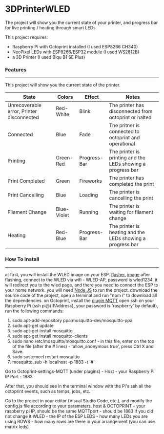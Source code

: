 # 3DPrinterWLED

The project will show you the current state of your printer, and progress bar for live printing / heating through smart LEDs 

This project requires:
- Raspberry Pi with Octoprint installed (I used ESP8266 CH340)
- NeoPixel LEDs with ESP8266/ESP32 module (I used WS2812B)
- a 3D Printer (I used Biqu B1 SE Plus)

### Features
***
This project will show you the current state of the printer.

|State               | Colors | Effect | Notes |
|------|--------|--------|-------|
|Unrecoverable error, Printer disconnected| Red-White|Blink|The printer has disconnected from octoprint or halted|
|Connected|Blue|Fade|The pritner is connected to octoprint and operational|
|Printing|Green-Red|Progress-Bar|The printer is printing and the LEDs showing a progress bar|
|Print Completed|Green|Fireworks|The printer has completed the print|
|Print Cancelling|Blue|Loading|The printer is cancelling the print|
|Filament Change|Blue-Violet|Running|The printer is waiting for filament change|
|Heating|Red-Blue|Progress-Bar|The printer is heating and the LEDs showing a progress bar|

### How To Install
***
at first, you will install the WLED image on your ESP. [flasher](https://github.com/esphome/esphome-flasher/releases), [image](https://github.com/Aircoookie/WLED/releases)
after flashing, connect to the WLED via wifi - WLED-AP, password is wled1234. it will redirect you to the wled page, and there you need to connect the ESP to your home network.
you will need [Node.JS](https://nodejs.org/en/download/) to run the project.
download the source code of the project, open a terminal and run "npm i" to download all the dependencies.
on Octoprint, install the [plugin MQTT](https://plugins.octoprint.org/plugins/mqtt/) 
open ssh on your Raspberry Pi (ssh pi@{IPAddress}, your password is 'raspberry' by default), run the following commands:
1. sudo apt-add-repository ppa:mosquitto-dev/mosquitto-ppa
2. sudo apt-get update
3. sudo apt-get install mosquitto
4. sudo apt-get install mosquitto-clients
5. sudo nano /etc/mosquitto/mosquitto.conf - in this file, enter on the top of the file (after the # lines) - 'allow_anonymous true', press Ctrl X and Save.
6. sudo systemcel restart mosquitto
7. mosquitto_sub -h localhost -p 1883 -t '#'

Go to Octoprint-settings-MQTT (under plugins) - 
Host - your Raspberry Pi IP
Port - 1883

After that, you should see in the terminal window with the Pi's ssh all the octoprint events, such as temps, jobs, etc.

Go to the project in your editor (Visual Studio Code, etc.), and modify the config.js file according to your parameters. 
host & OCTOPRINT - your raspberry pi IP, should be the same
MQTTport - should be 1883 if you did not change it
WLED - the IP of the ESP
LEDS - how many LEDs you are using
ROWS - how many rows are there in your arrangement (you can use matrix leds)
